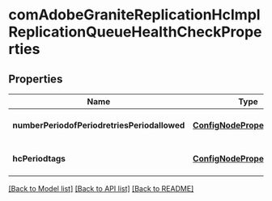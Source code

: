 # comAdobeGraniteReplicationHcImplReplicationQueueHealthCheckProperties

## Properties
Name | Type | Description | Notes
------------ | ------------- | ------------- | -------------
**numberPeriodofPeriodretriesPeriodallowed** | [**ConfigNodePropertyInteger**](ConfigNodePropertyInteger.md) |  | [optional] [default to null]
**hcPeriodtags** | [**ConfigNodePropertyArray**](ConfigNodePropertyArray.md) |  | [optional] [default to null]

[[Back to Model list]](../README.md#documentation-for-models) [[Back to API list]](../README.md#documentation-for-api-endpoints) [[Back to README]](../README.md)


